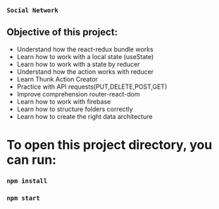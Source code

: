 ### `Social Network`

## Objective of this project:
- Understand how the react-redux bundle works
- Learn how to work with a local state (useState)
- Learn how to work with a state by reducer
- Understand how the action works with reducer
- Learn Thunk Action Creator
- Practice with API requests(PUT,DELETE,POST,GET)
- Improve comprehension router-react-dom
- Learn how to work with firebase 
- Learn how to structure folders correctly
- Learn how to create the right data architecture 


# To open this project directory, you can run:

### `npm install`

### `npm start`
















